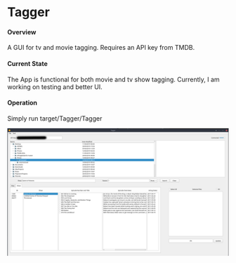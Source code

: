 # Tagger

#### Overview
A GUI for tv and movie tagging. Requires an API key from TMDB.

#### Current State
The App is functional for both movie and tv show tagging. Currently, I am working on testing and better UI. 

#### Operation
Simply run
    target/Tagger/Tagger 

![screenshot](Screenshot.png)
